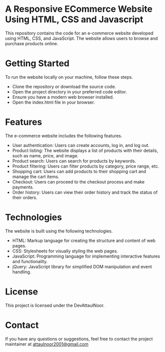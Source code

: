 # A Responsive ECommerce Website Using HTML, CSS and Javascript
This repository contains the code for an e-commerce website developed using HTML, CSS, and JavaScript. 
The website allows users to browse and purchase products online.

# Getting Started
To run the website locally on your machine, follow these steps.
- Clone the repository or download the source code.
- Open the project directory in your preferred code editor.
- Ensure you have a modern web browser installed.
- Open the index.html file in your browser.

# Features
The e-commerce website includes the following features.
- User authentication: Users can create accounts, log in, and log out.
- Product listing: The website displays a list of products with their details, such as name, price, and image.
- Product search: Users can search for products by keywords.
- Product filtering: Users can filter products by category, price range, etc.
- Shopping cart: Users can add products to their shopping cart and manage the cart items.
- Checkout: Users can proceed to the checkout process and make payments.
- Order history: Users can view their order history and track the status of their orders.

# Technologies
The website is built using the following technologies.
- HTML: Markup language for creating the structure and content of web pages.
- CSS: Stylesheets for visually styling the web pages.
- JavaScript: Programming language for implementing interactive features and functionality.
- jQuery: JavaScript library for simplified DOM manipulation and event handling.

# License
This project is licensed under the DevAttaulNoor.

# Contact
If you have any questions or suggestions, feel free to contact the project maintainer at attaulnoor2001@gmail.com
